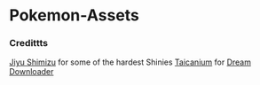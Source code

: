 # Pokemon-Assets

### Credittts
[Jiyu Shimizu](https://github.com/Jiyu-Shimizu) for some of the hardest Shinies
[Taicanium](https://github.com/Taicanium) for [Dream Downloader](https://github.com/Taicanium/DreamDownloader)